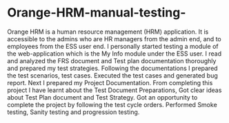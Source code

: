 # Orange-HRM-manual-testing-
Orange HRM is a human resource management (HRM) application. It is accessible to the admins who are HR managers from the admin end, and to employees from the ESS user end. I personally started testing a module of the web-application which is the My Info module under the ESS user. I read and analyzed the FRS document and Test plan documentation thoroughly and prepared my test strategies. Following the documentations I prepared the test scenarios, test cases. Executed the test cases and generated bug report. Next I prepared my Project Documentation. From completing this project I have learnt about the Test Document Preparations, Got clear ideas about Test Plan document and Test Strategy. Got an opportunity to complete the project by following the test cycle orders. Performed Smoke testing, Sanity testing and progression testing.
